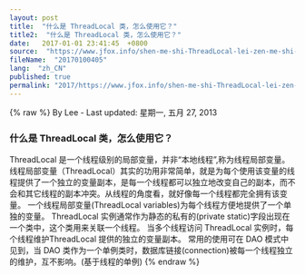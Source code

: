 ```yaml
---
layout: post
title:  "什么是 ThreadLocal 类，怎么使用它？"
title2:  "什么是 ThreadLocal 类，怎么使用它？"
date:   2017-01-01 23:41:45  +0800
source:  "https://www.jfox.info/shen-me-shi-ThreadLocal-lei-zen-me-shi-yong-ta.html"
fileName:  "20170100405"
lang:  "zh_CN"
published: true
permalink: "2017/https://www.jfox.info/shen-me-shi-ThreadLocal-lei-zen-me-shi-yong-ta.html"
---
```

{% raw %}
By Lee - Last updated: 星期一, 五月 27, 2013

### 什么是 ThreadLocal 类，怎么使用它？

ThreadLocal 是一个线程级别的局部变量，并非“本地线程”,称为线程局部变量。
线程局部变量（ThreadLocal）其实的功用非常简单，就是为每个使用该变量的线程提供了一个独立的变量副本，是每一个线程都可以独立地改变自己的副本，而不会和其它线程的副本冲突。从线程的角度看，就好像每一个线程都完全拥有该变量。
一个线程局部变量(ThreadLocal variables)为每个线程方便地提供了一个单独的变量。
ThreadLocal 实例通常作为静态的私有的(private static)字段出现在一个类中，这个类用来关联一个线程。
当多个线程访问 ThreadLocal 实例时，每个线程维护ThreadLocal 提供的独立的变量副本。
常用的使用可在 DAO 模式中见到，当 DAO 类作为一个单例类时，数据库链接(connection)被每一个线程独立的维护，互不影响。(基于线程的单例)
{% endraw %}
